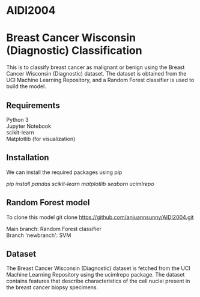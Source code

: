 # AIDI2004

# Breast Cancer Wisconsin (Diagnostic) Classification

This is to classify breast cancer as malignant or benign using the Breast Cancer Wisconsin (Diagnostic) dataset. The dataset is obtained from the UCI Machine Learning Repository, and a Random Forest classifier is used to build the model.

## Requirements

Python 3 <br>
Jupyter Notebook <br>
scikit-learn <br>
Matplotlib (for visualization) <br>

## Installation

We can install the required packages using pip

*pip install pandas scikit-learn matplotlib seaborn ucimlrepo*

## Random Forest model

To clone this model
git clone https://github.com/anjuannsunny/AIDI2004.git

Main branch: Random Forest classifier <br>
Branch 'newbranch': SVM

## Dataset
The Breast Cancer Wisconsin (Diagnostic) dataset is fetched from the UCI Machine Learning Repository using the ucimlrepo package. The dataset contains features that describe characteristics of the cell nuclei present in the breast cancer biopsy specimens.

